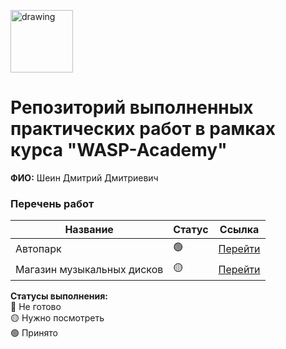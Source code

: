 <a href="https://wasp-academy.com"><img src="https://wasp-academy.com/Resources/wasp-logo.png" alt="drawing" width="100"/></a>

# Репозиторий выполненных практических работ в рамках курса "WASP-Academy"
**ФИО:** Шеин Дмитрий Дмитриевич
 
### Перечень работ

Название          | Статус | Ссылка
------------------|--------|--------
Автопарк          |  🟢   | <a href="https://github.com/sheinid/wasp-homework/tree/main/Autopark">Перейти</a>
Магазин музыкальных дисков | 🟡 | <a href="https://github.com/sheinid/wasp-homework/tree/main/MusicStore">Перейти</a>

**Статусы выполнения:** <br>
🔴 Не готово <br>
🟡 Нужно посмотреть <br>
🟢 Принято <br>
